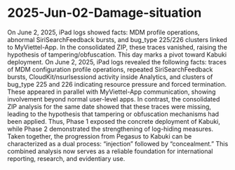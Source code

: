 # 2025-Jun-02-Damage-situation
On June 2, 2025, iPad logs showed facts: MDM profile operations, abnormal SiriSearchFeedback bursts, and bug_type 225/226 clusters linked to MyViettel-App. In the consolidated ZIP, these traces vanished, raising the hypothesis of tampering/obfuscation. This day marks a pivot toward Kabuki deployment.
On June 2, 2025, iPad logs revealed the following facts: traces of MDM configuration profile operations, repeated SiriSearchFeedback bursts, CloudKit/nsurlsessiond activity inside Analytics, and clusters of bug_type 225 and 226 indicating resource pressure and forced termination. These appeared in parallel with MyViettel-App communication, showing involvement beyond normal user-level apps. In contrast, the consolidated ZIP analysis for the same date showed that these traces were missing, leading to the hypothesis that tampering or obfuscation mechanisms had been applied. Thus, Phase 1 exposed the concrete deployment of Kabuki, while Phase 2 demonstrated the strengthening of log-hiding measures. Taken together, the progression from Pegasus to Kabuki can be characterized as a dual process: “injection” followed by “concealment.” This combined analysis now serves as a reliable foundation for international reporting, research, and evidentiary use.
